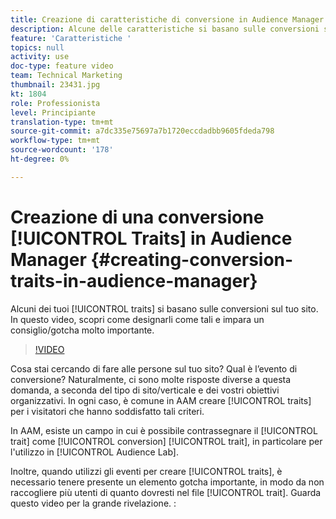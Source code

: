 ```yaml
---
title: Creazione di caratteristiche di conversione in Audience Manager
description: Alcune delle caratteristiche si basano sulle conversioni sul sito. In questo video, scopri come designarli come tali e impara un consiglio/gotcha molto importante.
feature: 'Caratteristiche '
topics: null
activity: use
doc-type: feature video
team: Technical Marketing
thumbnail: 23431.jpg
kt: 1804
role: Professionista
level: Principiante
translation-type: tm+mt
source-git-commit: a7dc335e75697a7b1720eccdadbb9605fdeda798
workflow-type: tm+mt
source-wordcount: '178'
ht-degree: 0%

---
```



# Creazione di una conversione [!UICONTROL Traits] in Audience Manager {#creating-conversion-traits-in-audience-manager}

Alcuni dei tuoi [!UICONTROL traits] si basano sulle conversioni sul tuo sito. In questo video, scopri come designarli come tali e impara un consiglio/gotcha molto importante.

>[!VIDEO](https://video.tv.adobe.com/v/23431/?quality=12)

Cosa stai cercando di fare alle persone sul tuo sito? Qual è l’evento di conversione? Naturalmente, ci sono molte risposte diverse a questa domanda, a seconda del tipo di sito/verticale e dei vostri obiettivi organizzativi. In ogni caso, è comune in AAM creare [!UICONTROL traits] per i visitatori che hanno soddisfatto tali criteri.

In AAM, esiste un campo in cui è possibile contrassegnare il [!UICONTROL trait] come [!UICONTROL conversion] [!UICONTROL trait], in particolare per l&#39;utilizzo in [!UICONTROL Audience Lab].

Inoltre, quando utilizzi gli eventi per creare [!UICONTROL traits], è necessario tenere presente un elemento gotcha importante, in modo da non raccogliere più utenti di quanto dovresti nel file [!UICONTROL trait]. Guarda questo video per la grande rivelazione. :
